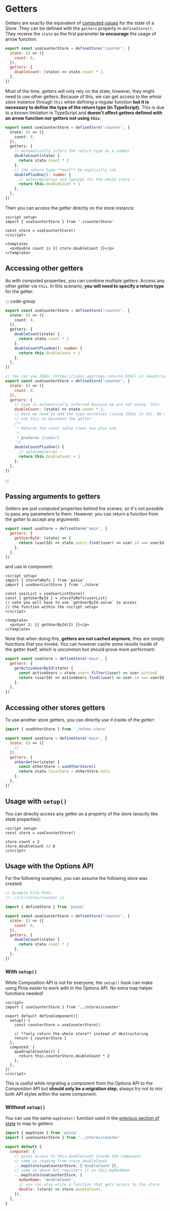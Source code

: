 # Getters

<VueSchoolLink
  href="https://vueschool.io/lessons/getters-in-pinia"
  title="Learn all about getters in Pinia"
/>

Getters are exactly the equivalent of [computed values](https://vuejs.org/guide/essentials/computed.html) for the state of a Store. They can be defined with the `getters` property in `defineStore()`. They receive the `state` as the first parameter **to encourage** the usage of arrow function:

```js
export const useCounterStore = defineStore('counter', {
  state: () => ({
    count: 0,
  }),
  getters: {
    doubleCount: (state) => state.count * 2,
  },
})
```

Most of the time, getters will only rely on the state, however, they might need to use other getters. Because of this, we can get access to the _whole store instance_ through `this` when defining a regular function **but it is necessary to define the type of the return type (in TypeScript)**. This is due to a known limitation in TypeScript and **doesn't affect getters defined with an arrow function nor getters not using `this`**:

```ts
export const useCounterStore = defineStore('counter', {
  state: () => ({
    count: 0,
  }),
  getters: {
    // automatically infers the return type as a number
    doubleCount(state) {
      return state.count * 2
    },
    // the return type **must** be explicitly set
    doublePlusOne(): number {
      // autocompletion and typings for the whole store ✨
      return this.doubleCount + 1
    },
  },
})
```

Then you can access the getter directly on the store instance:

```vue
<script setup>
import { useCounterStore } from './counterStore'

const store = useCounterStore()
</script>

<template>
  <p>Double count is {{ store.doubleCount }}</p>
</template>
```

## Accessing other getters

As with computed properties, you can combine multiple getters. Access any other getter via `this`. In this scenario, **you will need to specify a return type** for the getter.

::: code-group

```ts [counterStore.ts]
export const useCounterStore = defineStore('counter', {
  state: () => ({
    count: 0,
  }),
  getters: {
    doubleCount(state) {
      return state.count * 2
    },
    doubleCountPlusOne(): number {
      return this.doubleCount + 1
    },
  },
})
```

```js [counterStore.js]
// You can use JSDoc (https://jsdoc.app/tags-returns.html) in JavaScript
export const useCounterStore = defineStore('counter', {
  state: () => ({
    count: 0,
  }),
  getters: {
    // type is automatically inferred because we are not using `this`
    doubleCount: (state) => state.count * 2,
    // here we need to add the type ourselves (using JSDoc in JS). We can also
    // use this to document the getter
    /**
     * Returns the count value times two plus one.
     *
     * @returns {number}
     */
    doubleCountPlusOne() {
      // autocompletion ✨
      return this.doubleCount + 1
    },
  },
})
```

:::

## Passing arguments to getters

_Getters_ are just _computed_ properties behind the scenes, so it's not possible to pass any parameters to them. However, you can return a function from the _getter_ to accept any arguments:

```js
export const useStore = defineStore('main', {
  getters: {
    getUserById: (state) => {
      return (userId) => state.users.find((user) => user.id === userId)
    },
  },
})
```

and use in component:

```vue
<script setup>
import { storeToRefs } from 'pinia'
import { useUserListStore } from './store'

const userList = useUserListStore()
const { getUserById } = storeToRefs(userList)
// note you will have to use `getUserById.value` to access
// the function within the <script setup>
</script>

<template>
  <p>User 2: {{ getUserById(2) }}</p>
</template>
```

Note that when doing this, **getters are not cached anymore**, they are simply functions that you invoke. You can however cache some results inside of the getter itself, which is uncommon but should prove more performant:

```js
export const useStore = defineStore('main', {
  getters: {
    getActiveUserById(state) {
      const activeUsers = state.users.filter((user) => user.active)
      return (userId) => activeUsers.find((user) => user.id === userId)
    },
  },
})
```

## Accessing other stores getters

To use another store getters, you can directly _use it_ inside of the _getter_:

```js
import { useOtherStore } from './other-store'

export const useStore = defineStore('main', {
  state: () => ({
    // ...
  }),
  getters: {
    otherGetter(state) {
      const otherStore = useOtherStore()
      return state.localData + otherStore.data
    },
  },
})
```

## Usage with `setup()`

You can directly access any getter as a property of the store (exactly like state properties):

```vue
<script setup>
const store = useCounterStore()

store.count = 3
store.doubleCount // 6
</script>
```

## Usage with the Options API

<VueSchoolLink
  href="https://vueschool.io/lessons/access-pinia-getters-in-the-options-api"
  title="Access Pinia Getters via the Options API"
/>

For the following examples, you can assume the following store was created:

```js
// Example File Path:
// ./src/stores/counter.js

import { defineStore } from 'pinia'

export const useCounterStore = defineStore('counter', {
  state: () => ({
    count: 0,
  }),
  getters: {
    doubleCount(state) {
      return state.count * 2
    },
  },
})
```

### With `setup()`

While Composition API is not for everyone, the `setup()` hook can make using Pinia easier to work with in the Options API. No extra map helper functions needed!

```vue
<script>
import { useCounterStore } from '../stores/counter'

export default defineComponent({
  setup() {
    const counterStore = useCounterStore()

    // **only return the whole store** instead of destructuring
    return { counterStore }
  },
  computed: {
    quadrupleCounter() {
      return this.counterStore.doubleCount * 2
    },
  },
})
</script>
```

This is useful while migrating a component from the Options API to the Composition API but **should only be a migration step**, always try not to mix both API styles within the same component.

### Without `setup()`

You can use the same `mapState()` function used in the [previous section of state](./state.md#options-api) to map to getters:

```js
import { mapState } from 'pinia'
import { useCounterStore } from '../stores/counter'

export default {
  computed: {
    // gives access to this.doubleCount inside the component
    // same as reading from store.doubleCount
    ...mapState(useCounterStore, ['doubleCount']),
    // same as above but registers it as this.myOwnName
    ...mapState(useCounterStore, {
      myOwnName: 'doubleCount',
      // you can also write a function that gets access to the store
      double: (store) => store.doubleCount,
    }),
  },
}
```
